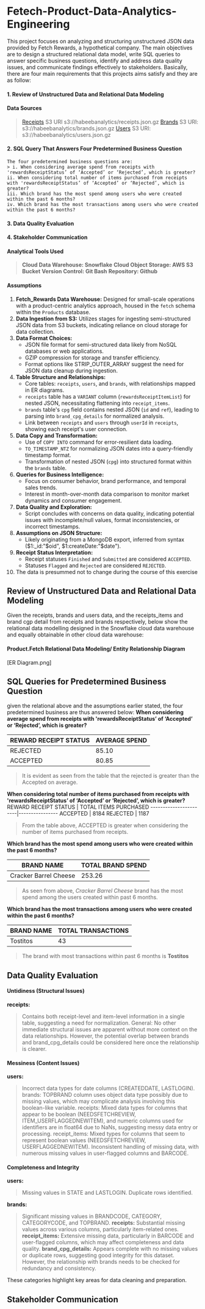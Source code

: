 # Fetech-Product-Data-Analytics-Engineering

This project focuses on analyzing and structuring unstructured JSON data provided by Fetch Rewards, a hypothetical company. The main objectives are to design a structured relational data model, write SQL queries to answer specific business questions, identify and address data quality issues, and communicate findings effectively to stakeholders. Basically, there are four main requirements that this projects aims satisfy and they are as follow:

#### 1. Review of Unstructured Data and Relational Data Modeling
 
 #### Data Sources
 > [Receipts](https://habeebanalytics.s3.eu-north-1.amazonaws.com/receipts.json.gz)
  S3 URI s3://habeebanalytics/receipts.json.gz
 > [Brands](https://habeebanalytics.s3.eu-north-1.amazonaws.com/brands.json.gz)
  S3 URI: s3://habeebanalytics/brands.json.gz
 > [Users](https://habeebanalytics.s3.eu-north-1.amazonaws.com/users.json.gz)
  S3 URI: s3://habeebanalytics/users.json.gz

#### 2. SQL Query That Answers Four Predetermined Business Question
    The four predetermined business questions are:
    > i. When considering average spend from receipts with 'rewardsReceiptStatus’ of ‘Accepted’ or ‘Rejected’, which is greater?
    ii. When considering total number of items purchased from receipts with 'rewardsReceiptStatus’ of ‘Accepted’ or ‘Rejected’, which is greater? 
    iii. Which brand has the most spend among users who were created within the past 6 months?
    iv. Which brand has the most transactions among users who were created within the past 6 months?
   
#### 3. Data Quality Evaluation
#### 4. Stakeholder Communication
   
#### Analytical Tools Used
> **Cloud Data Warehouse: Snowflake**
> **Cloud Object Storage: AWS S3 Bucket**
> **Version Control: Git Bash**
> **Repository: Github**

#### Assumptions

1. **Fetch_Rewards Data Warehouse:** Designed for small-scale operations with a product-centric analytics approach, housed in the `fetch` schema within the `Products` database.
2. **Data Ingestion from S3:** Utilizes stages for ingesting semi-structured JSON data from S3 buckets, indicating reliance on cloud storage for data collection.
3. **Data Format Choices:** 
   - JSON file format for semi-structured data likely from NoSQL databases or web applications.
   - GZIP compression for storage and transfer efficiency.
   - Format options like STRIP_OUTER_ARRAY suggest the need for JSON data cleanup during ingestion.
4. **Table Structure and Relationships:** 
   - Core tables: `receipts`, `users`, and `brands`, with relationships mapped in ER diagrams.
   - `receipts` table has a `VARIANT` column (`rewardsReceiptItemList`) for nested JSON, necessitating flattening into `receipt_items`.
   - `brands` table's `cpg` field contains nested JSON (`id` and `ref`), leading to parsing into `brand_cpg_details` for normalized analysis.
   - Link between `receipts` and `users` through `userId` in `receipts`, showing each receipt's user connection.
5. **Data Copy and Transformation:** 
   - Use of `COPY INTO` command for error-resilient data loading.
   - `TO_TIMESTAMP_NTZ` for normalizing JSON dates into a query-friendly timestamp format.
   - Transformation of nested JSON (`cpg`) into structured format within the `brands` table.
6. **Queries for Business Intelligence:** 
   - Focus on consumer behavior, brand performance, and temporal sales trends.
   - Interest in month-over-month data comparison to monitor market dynamics and consumer engagement.
7. **Data Quality and Exploration:** 
   - Script concludes with concerns on data quality, indicating potential issues with incomplete/null values, format inconsistencies, or incorrect timestamps.
8. **Assumptions on JSON Structure:** 
   - Likely originating from a MongoDB export, inferred from syntax ($1:_id:"$oid", $1:createDate:"$date").
9. **Receipt Status Interpretation:** 
   - Receipt statuses `Finished` and `Submitted` are considered `ACCEPTED`.
   - Statuses `Flagged` and `Rejected` are considered `REJECTED`.
10.  The data is presummed not to change during the course of this exercise

## Review of Unstructured Data and Relational Data Modeling
Given the receipts, brands and users data, and the receipts_items and brand cgp detail from receipts and brands respectively, below show the relational data modelling designed in the Snowflake cloud data warehouse and equally obtainable in other cloud data warehouse:

#### Product.Fetch Relational Data Modeling/ Entity Relationship Diagram

[ER Diagram.png]

## SQL Queries for Predetermined Business Question

given the relational above and the assumptions earlier stated, the four predetermined business are thus answered below:
**When considering average spend from receipts with 'rewardsReceiptStatus’ of ‘Accepted’ or ‘Rejected’, which is greater?**

REWARD RECEIPT STATUS  | AVERAGE SPEND
-----------------------|----------------
              REJECTED | 85.10
              ACCEPTED | 80.85

> It is evident as seen from the table that the rejected is greater than the Accepted on average.


**When considering total number of items purchased from receipts with 'rewardsReceiptStatus’ of ‘Accepted’ or ‘Rejected’, which is greater?**
REWARD RECEIPT STATUS  | TOTAL ITEMS PURCHASED
-----------------------|----------------
              ACCEPTED | 8184
              REJECTED | 1187
              
> From the table above, ACCEPTED is greater when considering the number of items purchased from receipts.

**Which brand has the most spend among users who were created within the past 6 months?**


BRAND NAME            | TOTAL BRAND SPEND
----------------------|---------------------
Cracker Barrel Cheese | 253.26

> As seen from above, *Cracker Barrel Cheese* brand has the most spend among the users created within past 6 months.


**Which brand has the most transactions among users who were created within the past 6 months?**

BRAND NAME            | TOTAL TRANSACTIONS
----------------------|---------------------
Tostitos              | 43

> The brand with most transactions within past 6 months is **Tostitos**


## Data Quality Evaluation

#### Untidiness (Structural Issues)

**receipts:**
> Contains both receipt-level and item-level information in a single table, suggesting a need for normalization.
General:
> No other immediate structural issues are apparent without more context on the data relationships. However, the potential overlap between brands and brand_cpg_details could be considered here once the relationship is clearer.

#### Messiness (Content Issues)

**users:**
>Incorrect data types for date columns (CREATEDDATE, LASTLOGIN).
brands:
>TOPBRAND column uses object data type possibly due to missing values, which may complicate analysis involving this boolean-like variable.
receipts:
> Mixed data types for columns that appear to be boolean (NEEDSFETCHREVIEW, ITEM_USERFLAGGEDNEWITEM), and numeric columns used for identifiers are in float64 due to NaNs, suggesting messy data entry or processing.
receipt_items:
> Mixed types for columns that seem to represent boolean values (NEEDSFETCHREVIEW, USERFLAGGEDNEWITEM).
> Inconsistent handling of missing data, with numerous missing values in user-flagged columns and BARCODE.

#### Completeness and Integrity

**users:**
> Missing values in STATE and LASTLOGIN.
> Duplicate rows identified.

**brands:**
> Significant missing values in BRANDCODE, CATEGORY, CATEGORYCODE, and TOPBRAND.
**receipts:**
> Substantial missing values across various columns, particularly item-related ones.
**receipt_items:**
> Extensive missing data, particularly in BARCODE and user-flagged columns, which may affect completeness and data quality.
**brand_cpg_details:**
>Appears complete with no missing values or duplicate rows, suggesting good integrity for this dataset. However, the relationship with brands needs to be checked for redundancy and consistency.

These categories highlight key areas for data cleaning and preparation. 

## Stakeholder Communication
